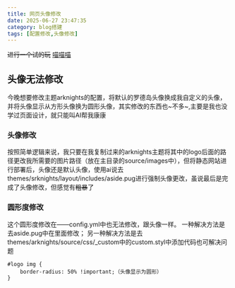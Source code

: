 ```yaml
---
title: 网页头像修改
date: 2025-06-27 23:47:35
category: blog搭建
tags: [配置修改,头像修改]
---
```

~~进行一个试的玩~~
<u>喵喵喵 </u>

## 头像无法修改

今晚想要修改主题arknights的配置，将默认的罗德岛头像换成我自定义的头像，并将头像显示从方形头像换为圆形头像，其实修改的东西也~不多~,主要是我也没学过页面设计，就只能叫AI帮我康康

### 头像修改

按照简单逻辑来说，我只要在我复制过来的arknights主题将其中的logo后面的路径更改我所需要的图片路径（放在主目录的source/images中），但将静态网站进行部署后，头像还是默认头像，使用ai说去themes/srknights/layout/includes/aside.pug进行强制头像更改，虽说最后是完成了头像修改，但感觉有~~粗暴~~了

### 圆形度修改
这个圆形度修改在——config.yml中也无法修改，跟头像一样。
一种解决方法是去aside.pug中在里面修改；
另一种解决方法是去themes/arknights/source/css/_custom中的custom.styl中添加代码也可解决问题

```
#logo img {
    border-radius: 50% !important;（头像显示为圆形）
}
```
  

